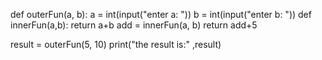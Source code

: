 def outerFun(a, b):
    a = int(input("enter a: "))
    b = int(input("enter b: "))
    def innerFun(a,b):
        return a+b
    add = innerFun(a, b)
    return add+5

result = outerFun(5, 10)
print("the result is:" ,result)
